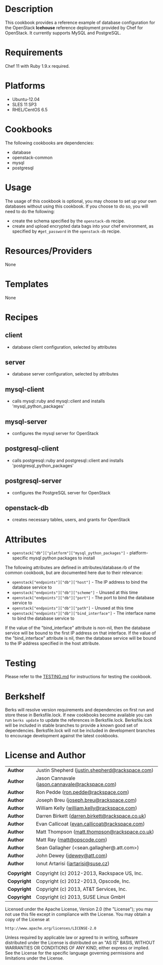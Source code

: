 # Description #

This cookbook provides a reference example of database configuration for the OpenStack **Icehouse** reference deployment provided by Chef for OpenStack. It currently supports MySQL and PostgreSQL.

# Requirements #

Chef 11 with Ruby 1.9.x required.

# Platforms #

* Ubuntu-12.04
* SLES 11 SP3
* RHEL/CentOS 6.5

# Cookbooks #

The following cookbooks are dependencies:

* database
* openstack-common
* mysql
* postgresql

# Usage #

The usage of this cookbook is optional, you may choose to set up your own databases without using this cookbook. If you choose to do so, you will need to do the following:

* create the schema specified by the `openstack-db` recipe.
* create and upload encrypted data bags into your chef environment, as
  specified by `#get_password` in the `openstack-db` recipe.

# Resources/Providers #

None

# Templates #

None

# Recipes #

## client ##

- database client configuration, selected by attributes

## server ##

- database server configuration, selected by attributes

## mysql-client ##

- calls mysql::ruby and mysql::client and installs 'mysql_python_packages'

## mysql-server ##

- configures the mysql server for OpenStack

## postgresql-client ##

- calls postgresql::ruby and postgresql::client and installs 'postgresql_python_packages'

## postgresql-server ##

- configures the PostgreSQL server for OpenStack

## openstack-db ##

- creates necessary tables, users, and grants for OpenStack

# Attributes #

* `openstack["db"]["platform"]["mysql_python_packages"]` - platform-specific mysql python packages to install

The following attributes are defined in attributes/database.rb of the common cookbook, but are documented here due to their relevance:

* `openstack["endpoints"]["db"]["host"]` - The IP address to bind the database service to
* `openstack["endpoints"]["db"]["scheme"]` - Unused at this time
* `openstack["endpoints"]["db"]["port"]` - The port to bind the database service to
* `openstack["endpoints"]["db"]["path"]` - Unused at this time
* `openstack["endpoints"]["db"]["bind_interface"]` - The interface name to bind the database service to

If the value of the "bind_interface" attribute is non-nil, then the database service will be bound to the first IP address on that interface.  If the value of the "bind_interface" attribute is nil, then the database service will be bound to the IP address specified in the host attribute.

Testing
=====

Please refer to the [TESTING.md](TESTING.md) for instructions for testing the cookbook.

Berkshelf
=====

Berks will resolve version requirements and dependencies on first run and
store these in Berksfile.lock. If new cookbooks become available you can run
`berks update` to update the references in Berksfile.lock. Berksfile.lock will
be included in stable branches to provide a known good set of dependencies.
Berksfile.lock will not be included in development branches to encourage
development against the latest cookbooks.

License and Author
==================

|                      |                                                    |
|:---------------------|:---------------------------------------------------|
| **Author**           |  Justin Shepherd (<justin.shepherd@rackspace.com>) |
| **Author**           |  Jason Cannavale (<jason.cannavale@rackspace.com>) |
| **Author**           |  Ron Pedde (<ron.pedde@rackspace.com>)             |
| **Author**           |  Joseph Breu (<joseph.breu@rackspace.com>)         |
| **Author**           |  William Kelly (<william.kelly@rackspace.com>)     |
| **Author**           |  Darren Birkett (<darren.birkett@rackspace.co.uk>) |
| **Author**           |  Evan Callicoat (<evan.callicoat@rackspace.com>)   |
| **Author**           |  Matt Thompson (<matt.thompson@rackspace.co.uk>)   |
| **Author**           |  Matt Ray (<matt@opscode.com>)                     |
| **Author**           |  Sean Gallagher (<sean.gallagher@.att.com>)        |
| **Author**           |  John Dewey (<jdewey@att.com>)                     |
| **Author**           |  Ionut Artarisi (<iartarisi@suse.cz>)              |
|                      |                                                    |
| **Copyright**        |  Copyright (c) 2012-2013, Rackspace US, Inc.       |
| **Copyright**        |  Copyright (c) 2012-2013, Opscode, Inc.            |
| **Copyright**        |  Copyright (c) 2013, AT&T Services, Inc.           |
| **Copyright**        |  Copyright (c) 2013, SUSE Linux GmbH               |


Licensed under the Apache License, Version 2.0 (the "License");
you may not use this file except in compliance with the License.
You may obtain a copy of the License at

    http://www.apache.org/licenses/LICENSE-2.0

Unless required by applicable law or agreed to in writing, software
distributed under the License is distributed on an "AS IS" BASIS,
WITHOUT WARRANTIES OR CONDITIONS OF ANY KIND, either express or implied.
See the License for the specific language governing permissions and
limitations under the License.
